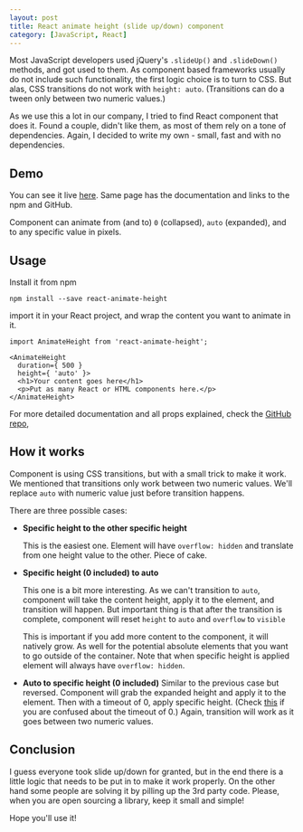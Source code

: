 ```yaml
---
layout: post
title: React animate height (slide up/down) component
category: [JavaScript, React]
---
```


Most JavaScript developers used jQuery's `.slideUp()` and `.slideDown()` methods,
and got used to them. As component based frameworks usually do not include such functionality,
the first logic choice is to turn to CSS. But alas, CSS transitions do not work with `height: auto`.
(Transitions can do a tween only between two numeric values.)

As we use this a lot in our company, I tried to find React component that does it.
Found a couple, didn't like them, as most of them rely on a tone of dependencies.
Again, I decided to write my own - small, fast and with no dependencies.

## Demo

You can see it live [here](https://stanko.github.io/react-animate-height/).
Same page has the documentation and links to the npm and GitHub.

Component can animate from (and to) `0` (collapsed), `auto` (expanded),
and to any specific value in pixels.

<!--more-->

## Usage

Install it from npm

```
npm install --save react-animate-height
```

import it in your React project,
and wrap the content you want to animate in it.

```
import AnimateHeight from 'react-animate-height';

<AnimateHeight
  duration={ 500 }
  height={ 'auto' }>
  <h1>Your content goes here</h1>
  <p>Put as many React or HTML components here.</p>
</AnimateHeight>
```

For more detailed documentation and all props explained,
check the [GitHub repo](https://github.com/Stanko/react-animate-height),

## How it works

Component is using CSS transitions, but with a small trick to make it work.
We mentioned that transitions only work between two numeric values.
We'll replace `auto` with numeric value just before transition happens.

There are three possible cases:

* **Specific height to the other specific height**

  This is the easiest one. Element will have `overflow: hidden` and translate from
  one height value to the other. Piece of cake.

* **Specific height (0 included) to auto**

  This one is a bit more interesting. As we can't transition to `auto`,
  component will take the content height, apply it to the element, and transition will happen.
  But important thing is that after the transition is complete,
  component will reset `height` to `auto` and `overflow` to `visible`

  This is important if you add more content to the component, it will natively grow.
  As well for the potential absolute elements that you want to go outside of the container.
  Note that when specific height is applied element will always have `overflow: hidden`.

* **Auto to specific height (0 included)**
  Similar to the previous case but reversed. Component will grab the expanded height and
  apply it to the element. Then with a timeout of 0, apply specific height.
  (Check [this](/talks-i-like/#what-the-heck-is-the-event-loop-anyway-brsmallphilip-roberts-2014small) if you are confused about the timeout of 0.) Again, transition will work as it goes between two numeric values.

## Conclusion

I guess everyone took slide up/down for granted, but in the end there is a little
logic that needs to be put in to make it work properly.
On the other hand some people are solving it by pilling up the 3rd party code.
Please, when you are open sourcing a library, keep it small and simple!

Hope you'll use it!

